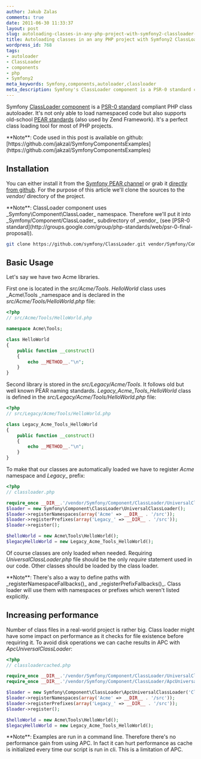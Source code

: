 ```yaml
---
author: Jakub Zalas
comments: true
date: 2011-06-30 11:33:37
layout: post
slug: autoloading-classes-in-any-php-project-with-symfony2-classloader-component
title: Autoloading classes in an any PHP project with Symfony2 ClassLoader component
wordpress_id: 768
tags:
- autoloader
- ClassLoader
- components
- php
- Symfony2
meta_keywords: Symfony,components,autoloader,classloader
meta_description: Symfony's ClassLoader component is a PSR-0 standard compliant PHP class autoloader. 
---
```


Symfony [ClassLoader component](https://github.com/symfony/ClassLoader) is a [PSR-0 standard](http://groups.google.com/group/php-standards/web/psr-0-final-proposal) compliant PHP class autoloader. It's not only able to load namespaced code but also supports old-school [PEAR standards](http://pear.php.net/manual/en/standards.naming.php) (also used by Zend Framework). It's a perfect class loading tool for most of PHP projects.

<div class="alert alert-warning" markdown="1">
**Note**: Code used in this post is available on github: [https://github.com/jakzal/SymfonyComponentsExamples](https://github.com/jakzal/SymfonyComponentsExamples)
</div>


## Installation


You can either install it from the [Symfony PEAR channel](http://pear.symfony.com/) or grab it [directly from github](https://github.com/symfony/ClassLoader). For the purpose of this article we'll clone the sources to the _vendor/_ directory of the project.

<div class="alert alert-warning" markdown="1">
**Note**: ClassLoader component uses _Symfony\Component\ClassLoader_ namespace. Therefore we'll put it into _Symfony/Component/ClassLoader_ subdirectory of _vendor_ (see [PSR-0 standard](http://groups.google.com/group/php-standards/web/psr-0-final-proposal)).
</div>

    
```bash
git clone https://github.com/symfony/ClassLoader.git vendor/Symfony/Component/ClassLoader
```




## Basic Usage


Let's say we have two Acme libraries.

First one is located in the  _src/Acme/Tools_. _HelloWorld_ class uses _Acme\Tools _namespace and is declared in the _src/Acme/Tools/HelloWorld.php_ file:

    
```php
<?php
// src/Acme/Tools/HelloWorld.php

namespace Acme\Tools;

class HelloWorld
{
    public function __construct()
    {
        echo __METHOD__."\n";
    }
}
```


Second library is stored in the _src/Legacy/Acme/Tools_. It follows old but well known PEAR naming standards. *Legacy_Acme_Tools_HelloWorld* class is defined in the _src/Legacy/Acme/Tools/HelloWorld.php_ file:

    
```php
<?php
// src/Legacy/Acme/Tools/HelloWorld.php

class Legacy_Acme_Tools_HelloWorld
{
    public function __construct()
    {
        echo __METHOD__."\n";
    }
}
```


To make that our classes are automatically loaded we have to register _Acme_ namespace and _Legacy__ prefix:

    
```php
<?php
// classloader.php

require_once __DIR__.'/vendor/Symfony/Component/ClassLoader/UniversalClassLoader.php';
$loader = new Symfony\Component\ClassLoader\UniversalClassLoader();
$loader->registerNamespaces(array('Acme' => __DIR__ . '/src'));
$loader->registerPrefixes(array('Legacy_' => __DIR__ . '/src'));
$loader->register();

$helloWorld = new Acme\Tools\HelloWorld();
$legacyHelloWorld = new Legacy_Acme_Tools_HelloWorld();
```


Of course classes are only loaded when needed. Requiring _UniversalClassLoader.php_ file should be the only _require_ statement used in our code. Other classes should be loaded by the class loader.

<div class="alert alert-warning" markdown="1">
**Note**: There's also a way to define paths with _registerNamespaceFallbacks()_ and _registerPrefixFallbacks()_. Class loader will use them with namespaces or prefixes which weren't listed explicitly.
</div>


## Increasing performance


Number of class files in a real-world project is rather big. Class loader might have some impact on performance as it checks for file existence before requiring it. To avoid disk operations we can cache results in APC with _ApcUniversalClassLoader_:

    
```php
<?php
// classloadercached.php

require_once __DIR__.'/vendor/Symfony/Component/ClassLoader/UniversalClassLoader.php';
require_once __DIR__.'/vendor/Symfony/Component/ClassLoader/ApcUniversalClassLoader.php';

$loader = new Symfony\Component\ClassLoader\ApcUniversalClassLoader('ClassLoader');
$loader->registerNamespaces(array('Acme' => __DIR__ . '/src'));
$loader->registerPrefixes(array('Legacy_' => __DIR__ . '/src'));
$loader->register();

$helloWorld = new Acme\Tools\HelloWorld();
$legacyHelloWorld = new Legacy_Acme_Tools_HelloWorld();
```


<div class="alert alert-warning" markdown="1">
**Note**: Examples are run in a command line. Therefore there's no performance gain from using APC. In fact it can hurt performance as cache is initialized every time our script is run in cli. This is a limitation of APC.
</div>
